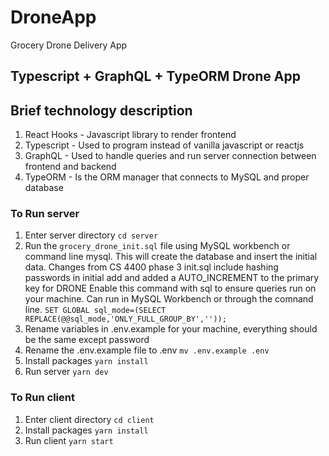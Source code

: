 # DroneApp

Grocery Drone Delivery App

## Typescript + GraphQL + TypeORM Drone App

## Brief technology description

1. React Hooks - Javascript library to render frontend
2. Typescript - Used to program instead of vanilla javascript or reactjs
3. GraphQL - Used to handle queries and run server connection between frontend and backend
4. TypeORM - Is the ORM manager that connects to MySQL and proper database

### To Run server

1. Enter server directory `cd server`
2. Run the `grocery_drone_init.sql` file using MySQL workbench or command line mysql.
   This will create the database and insert the initial data.
   Changes from CS 4400 phase 3 init.sql include hashing passwords in initial add
   and added a AUTO_INCREMENT to the primary key for DRONE
   Enable this command with sql to ensure queries run on your machine. Can run in MySQL
   Workbench or through the comnand line.
   `SET GLOBAL sql_mode=(SELECT REPLACE(@@sql_mode,'ONLY_FULL_GROUP_BY',''));`
3. Rename variables in .env.example for your machine, everything should be the same except password
4. Rename the .env.example file to .env `mv .env.example .env`
5. Install packages `yarn install`
6. Run server `yarn dev`

### To Run client

1. Enter client directory `cd client`
2. Install packages `yarn install`
3. Run client `yarn start`
